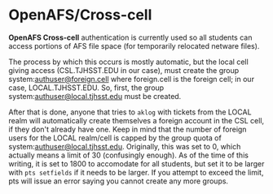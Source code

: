 # OpenAFS/Cross-cell

**OpenAFS Cross-cell** authentication is currently used so all students can access portions of AFS file space (for temporarily relocated netware files).

The process by which this occurs is mostly automatic, but the local cell giving access (CSL.TJHSST.EDU in our case), must create the group system:authuser@foreign.cell where foreign.cell is the foreign cell; in our case, LOCAL.TJHSST.EDU. So, first, the group system:authuser@local.tjhsst.edu must be created.

After that is done, anyone that tries to `aklog` with tickets from the LOCAL realm will automatically create themselves a foreign account in the CSL cell, if they don't already have one. Keep in mind that the number of foreign users for the LOCAL realm/cell is capped by the group quota of system:authuser@local.tjhsst.edu. Originally, this was set to 0, which actually means a limit of 30 (confusingly enough). As of the time of this writing, it is set to 1800 to accomodate for all students, but set it to be larger with `pts setfields` if it needs to be larger. If you attempt to exceed the limit, pts will issue an error saying you cannot create any more groups. 
